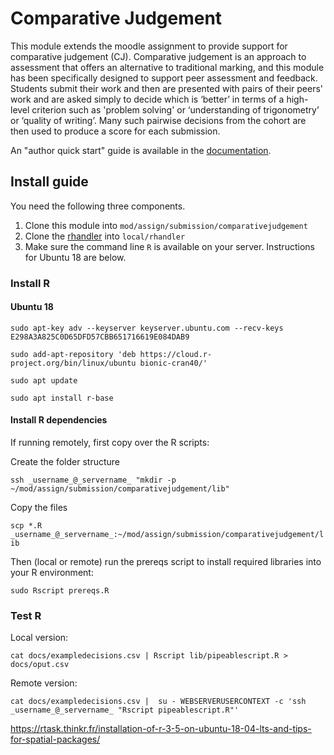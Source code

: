 # Comparative Judgement

This module extends the moodle assignment to provide support for comparative judgement (CJ).  Comparative judgement is an approach to assessment that offers an alternative to traditional marking, and this module has been specifically designed to support peer assessment and feedback. Students submit their work and then are presented with pairs of their peers' work and are asked simply to decide which is ‘better’ in terms of a high-level criterion such as 'problem solving' or ‘understanding of trigonometry’ or ‘quality of writing’. Many such pairwise decisions from the cohort are then used to produce a score for each submission. 

An "author quick start" guide is available in the [documentation](docs/Author_quick_start.md).

## Install guide

You need the following three components.

1. Clone this module into `mod/assign/submission/comparativejudgement`
2. Clone the [rhandler](https://github.com/andrewhancox/local_rhandler)  into `local/rhandler`
3. Make sure the command line `R` is available on your server.  Instructions for Ubuntu 18 are below.

### Install R 

#### Ubuntu 18

`sudo apt-key adv --keyserver keyserver.ubuntu.com --recv-keys E298A3A825C0D65DFD57CBB651716619E084DAB9`

`sudo add-apt-repository 'deb https://cloud.r-project.org/bin/linux/ubuntu bionic-cran40/'`

`sudo apt update`

`sudo apt install r-base`


#### Install R dependencies

If running remotely, first copy over the R scripts:

Create the folder structure

`ssh _username_@_servername_ "mkdir -p ~/mod/assign/submission/comparativejudgement/lib"`

Copy the files

`scp *.R _username_@_servername_:~/mod/assign/submission/comparativejudgement/lib`

Then (local or remote) run the prereqs script to install required libraries into your R environment:

`sudo Rscript prereqs.R`

### Test R

Local version:

`cat docs/exampledecisions.csv | Rscript lib/pipeablescript.R > docs/oput.csv`

Remote version:

`cat docs/exampledecisions.csv |  su - WEBSERVERUSERCONTEXT -c 'ssh _username_@_servername_ "Rscript pipeablescript.R"'`



https://rtask.thinkr.fr/installation-of-r-3-5-on-ubuntu-18-04-lts-and-tips-for-spatial-packages/

